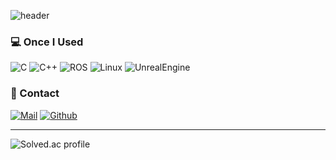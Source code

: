 ![header](https://capsule-render.vercel.app/api?type=waving&height=230&color=90EE90&text=Hi,%20I'm%20SeongHyeon&fontColor=FFFFFF&fontSize=50)

<h3> 💻 Once I Used </h3>
<p>
  <img alt="C" src="https://img.shields.io/badge/-C-03599C?style=flat-square&logo=c&logoColor=white" />
  <img alt="C++" src="https://img.shields.io/badge/-C++-D26383?style=flat-square&logo=cplusplus&logoColor=white" />
  <img alt="ROS" src="https://img.shields.io/badge/-ROS-304060?style=flat-square&logo=ros&logoColor=white" />
  <img alt="Linux" src="https://img.shields.io/badge/-Linux-FFD133?style=flat-square&logo=linux&logoColor=white" />
  <img alt="UnrealEngine" src="https://img.shields.io/badge/-Unreal Engine-000000?style=flat-square&logo=unrealengine&logoColor=white" />
</p>

<h3> 🔔 Contact </h3>
<a href="mailto:shj2012@naver.com"><img alt="Mail" src="https://img.shields.io/badge/mail-darkgreen?style=for-the-badge&logo=naver&logoColor=white"/></a>
<a href="https://github.com/WhiteYeoul"><img alt="Github" src="https://img.shields.io/badge/GitHub-%2312100E.svg?&style=for-the-badge&logo=Github&logoColor=white"/></a>

------

![Solved.ac profile](https://github-readme-solvedac.hyp3rflow.vercel.app/api/?handle=shj2012)
